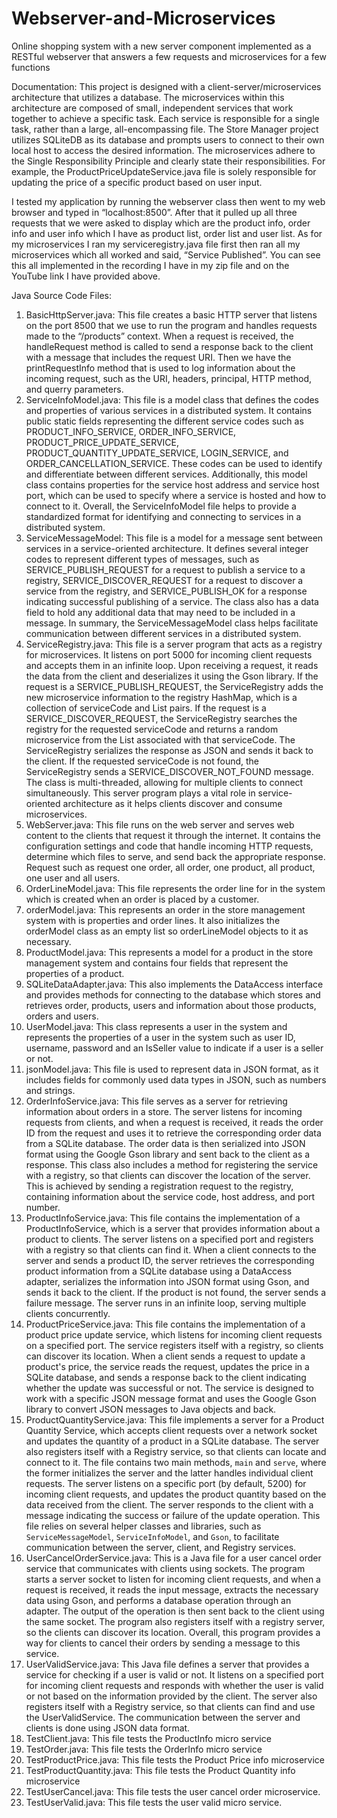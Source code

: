 # Webserver-and-Microservices
Online shopping system with a new server component implemented as a RESTful webserver that answers a few requests and microservices for a few functions

Documentation:
This project is designed with a client-server/microservices architecture that utilizes a database. The microservices within this architecture are composed of small, independent services that work together to achieve a specific task. Each service is responsible for a single task, rather than a large, all-encompassing file. The Store Manager project utilizes SQLiteDB as its database and prompts users to connect to their own local host to access the desired information. 
The microservices adhere to the Single Responsibility Principle and clearly state their responsibilities. For example, the ProductPriceUpdateService.java file is solely responsible for updating the price of a specific product based on user input. 

I tested my application by running the webserver class then went to my web browser and typed in “localhost:8500”. After that it pulled up all three requests that we were asked to display which are the product info, order info and user info which I have as product list, order list and user list. As for my microservices I ran my serviceregistry.java file first then ran all my microservices which all worked and said, “Service Published”. You can see this all implemented in the recording I have in my zip file and on the YouTube link I have provided above.

Java Source Code Files:
1.	BasicHttpServer.java: This file creates a basic HTTP server that listens on the port 8500 that we use to run the program and handles requests made to the “/products” context. When a request is received, the handleRequest method is called to send a response back to the client with a message that includes the request URI. Then we have the printRequestInfo method that is used to log information about the incoming request, such as the URI, headers, principal, HTTP method, and querry parameters.
2.	ServiceInfoModel.java: This file is a model class that defines the codes and properties of various services in a distributed system. It contains public static fields representing the different service codes such as PRODUCT_INFO_SERVICE, ORDER_INFO_SERVICE, PRODUCT_PRICE_UPDATE_SERVICE, PRODUCT_QUANTITY_UPDATE_SERVICE, LOGIN_SERVICE, and ORDER_CANCELLATION_SERVICE. These codes can be used to identify and differentiate between different services. Additionally, this model class contains properties for the service host address and service host port, which can be used to specify where a service is hosted and how to connect to it. Overall, the ServiceInfoModel file helps to provide a standardized format for identifying and connecting to services in a distributed system.
3.	ServiceMessageModel: This file is a model for a message sent between services in a service-oriented architecture. It defines several integer codes to represent different types of messages, such as SERVICE_PUBLISH_REQUEST for a request to publish a service to a registry, SERVICE_DISCOVER_REQUEST for a request to discover a service from the registry, and SERVICE_PUBLISH_OK for a response indicating successful publishing of a service. The class also has a data field to hold any additional data that may need to be included in a message. In summary, the ServiceMessageModel class helps facilitate communication between different services in a distributed system.
4.	ServiceRegistry.java: This file is a server program that acts as a registry for microservices. It listens on port 5000 for incoming client requests and accepts them in an infinite loop. Upon receiving a request, it reads the data from the client and deserializes it using the Gson library. If the request is a SERVICE_PUBLISH_REQUEST, the ServiceRegistry adds the new microservice information to the registry HashMap, which is a collection of serviceCode and List<ServiceInfoModel> pairs. If the request is a SERVICE_DISCOVER_REQUEST, the ServiceRegistry searches the registry for the requested serviceCode and returns a random microservice from the List<ServiceInfoModel> associated with that serviceCode. The ServiceRegistry serializes the response as JSON and sends it back to the client. If the requested serviceCode is not found, the ServiceRegistry sends a SERVICE_DISCOVER_NOT_FOUND message. The class is multi-threaded, allowing for multiple clients to connect simultaneously. This server program plays a vital role in service-oriented architecture as it helps clients discover and consume microservices.
5.	WebServer.java:  This file runs on the web server and serves web content to the clients that request it through the internet. It contains the configuration settings and code that handle incoming HTTP requests, determine which files to serve, and send back the appropriate response. Request such as request one order, all order, one product, all product, one user and all users.
6.	OrderLineModel.java: This file represents the order line for in the system which is created when an order is placed by a customer. 
7.	orderModel.java: This represents an order in the store management system with is properties and order lines. It also initializes the orderModel class as an empty list so orderLineModel objects to it as necessary.
8.	ProductModel.java: This represents a model for a product in the store management system and contains four fields that represent the properties of a product.
9.	SQLiteDataAdapter.java: This also implements the DataAccess interface and provides methods for connecting to the database which stores and retrieves order, products, users and information about those products, orders and users.
10.	UserModel.java: This class represents a user in the system and represents the properties of a user in the system such as user ID, username, password and an IsSeller value to indicate if a user is a seller or not.
11.	jsonModel.java: This file is used to represent data in JSON format, as it includes fields for commonly used data types in JSON, such as numbers and strings.
12.	OrderInfoService.java: This file serves as a server for retrieving information about orders in a store. The server listens for incoming requests from clients, and when a request is received, it reads the order ID from the request and uses it to retrieve the corresponding order data from a SQLite database. The order data is then serialized into JSON format using the Google Gson library and sent back to the client as a response. This class also includes a method for registering the service with a registry, so that clients can discover the location of the server. This is achieved by sending a registration request to the registry, containing information about the service code, host address, and port number. 
13.	ProductInfoService.java: This file contains the implementation of a ProductInfoService, which is a server that provides information about a product to clients. The server listens on a specified port and registers with a registry so that clients can find it. When a client connects to the server and sends a product ID, the server retrieves the corresponding product information from a SQLite database using a DataAccess adapter, serializes the information into JSON format using Gson, and sends it back to the client. If the product is not found, the server sends a failure message. The server runs in an infinite loop, serving multiple clients concurrently.
14.	ProductPriceService.java: This file contains the implementation of a product price update service, which listens for incoming client requests on a specified port. The service registers itself with a registry, so clients can discover its location. When a client sends a request to update a product's price, the service reads the request, updates the price in a SQLite database, and sends a response back to the client indicating whether the update was successful or not. The service is designed to work with a specific JSON message format and uses the Google Gson library to convert JSON messages to Java objects and back.
15.	ProductQuantityService.java: This file implements a server for a Product Quantity Service, which accepts client requests over a network socket and updates the quantity of a product in a SQLite database. The server also registers itself with a Registry service, so that clients can locate and connect to it. The file contains two main methods, `main` and `serve`, where the former initializes the server and the latter handles individual client requests. The server listens on a specific port (by default, 5200) for incoming client requests, and updates the product quantity based on the data received from the client. The server responds to the client with a message indicating the success or failure of the update operation. This file relies on several helper classes and libraries, such as `ServiceMessageModel`, `ServiceInfoModel`, and `Gson`, to facilitate communication between the server, client, and Registry services.
16.	UserCancelOrderService.java: This is a Java file for a user cancel order service that communicates with clients using sockets. The program starts a server socket to listen for incoming client requests, and when a request is received, it reads the input message, extracts the necessary data using Gson, and performs a database operation through an adapter. The output of the operation is then sent back to the client using the same socket. The program also registers itself with a registry server, so the clients can discover its location. Overall, this program provides a way for clients to cancel their orders by sending a message to this service.
17.	UserValidService.java: This Java file defines a server that provides a service for checking if a user is valid or not. It listens on a specified port for incoming client requests and responds with whether the user is valid or not based on the information provided by the client. The server also registers itself with a Registry service, so that clients can find and use the UserValidService. The communication between the server and clients is done using JSON data format.
18.	TestClient.java: This file tests the ProductInfo micro service
19.	TestOrder.java: This file tests the OrderInfo micro service
20.	TestProductPrice.java: This file tests the Product Price info microservice
21.	TestProductQuantity.java: This file tests the Product Quantity info microservice
22.	TestUserCancel.java: This file tests the user cancel order microservice.
23.	TestUserValid.java: This file tests the user valid micro service.






